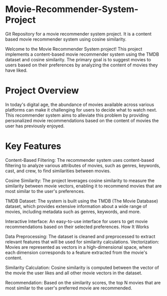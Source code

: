 # Movie-Recommender-System-Project
Git Repository for a movie recommender system project. It is a content based movie recommender system using cosine similarity.

Welcome to the Movie Recommender System project! This project implements a content-based movie recommender system using the TMDB dataset and cosine similarity. The primary goal is to suggest movies to users based on their preferences by analyzing the content of movies they have liked.

# Project Overview
In today's digital age, the abundance of movies available across various platforms can make it challenging for users to decide what to watch next. This recommender system aims to alleviate this problem by providing personalized movie recommendations based on the content of movies the user has previously enjoyed.

# Key Features

Content-Based Filtering: The recommender system uses content-based filtering to analyze various attributes of movies, such as genres, keywords, cast, and crew, to find similarities between movies.

Cosine Similarity: The project leverages cosine similarity to measure the similarity between movie vectors, enabling it to recommend movies that are most similar to the user's preferences.

TMDB Dataset: The system is built using the TMDB (The Movie Database) dataset, which provides extensive information about a wide range of movies, including metadata such as genres, keywords, and more.

Interactive Interface: An easy-to-use interface for users to get movie recommendations based on their selected preferences.
How It Works

Data Preprocessing: The dataset is cleaned and preprocessed to extract relevant features that will be used for similarity calculations.
Vectorization: Movies are represented as vectors in a high-dimensional space, where each dimension corresponds to a feature extracted from the movie's content.

Similarity Calculation: Cosine similarity is computed between the vector of the movie the user likes and all other movie vectors in the dataset.

Recommendation: Based on the similarity scores, the top N movies that are most similar to the user's preferred movie are recommended.
